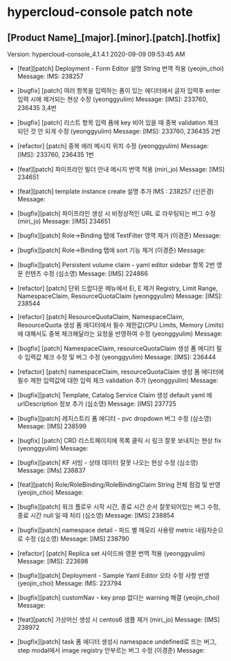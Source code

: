 # hypercloud-console patch note
## [Product Name]_[major].[minor].[patch].[hotfix]
Version: hypercloud-console_4.1.4.1
2020-09-09  09:53:45 AM
- [feat][patch] Deployment - Form Editor 설명 String 번역 적용 (yeojin_choi) 
    Message: IMS: 238257

- [bugfix] [patch] 여러 항목을 입력하는 폼이 있는 에디터에서 글자 입력후 enter 입력 시에 제거되는 현상 수정 (yeonggyulim) 
    Message: [IMS]: 233760, 236435 3,4번

- [bugfix] [patch] 리스트 항목 입력 폼에 key 비어 있을 때 중복 validation 체크 되던 것 안 되게 수정 (yeonggyulim) 
    Message: [IMS]: 233760, 236435 2번

- [refactor] [patch] 중복 에러 메시지 위치 수정 (yeonggyulim) 
    Message: [IMS]: 233760, 236435 1번

- [feat][patch] 파이프라인 빌더 안내 메시지 번역 적용 (miri_jo) 
    Message: [IMS] 234651

- [feat][patch] template instance create 설명 추가 IMS : 238257 (신은경) 
    Message: 
- [bugfix][patch] 파이프라인 생성 시 비정상적인 URL 로 라우팅되는 버그 수정 (miri_jo) 
    Message: [IMS] 234651

- [bugfix][patch] Role->Binding 탭에 TextFilter 영역 제거 (이경준) 
    Message: 
- [bugfix][patch] Role->Binding 탭에 sort 기능 제거 (이경준) 
    Message: 
- [bugfix][patch] Persistent volume claim - yaml editor sidebar 항목 2번 영문 컨텐츠 수정 (심소영) 
    Message: [IMS] 224866

- [refactor] [patch] 단위 드랍다운 메뉴에서 Ei, E 제거 Registry, Limit Range, NamespaceClaim, ResourceQuotaClaim (yeonggyulim) 
    Message: [IMS]: 238544

- [refactor] [patch] ResourceQuotaClaim, NamespaceClaim, ResourceQuota 생성 폼 에디터에서 필수 제한값(CPU Limits, Memory Limits)에 대해서도 중복 체크해달라는 요청을 반영하여 수정 (yeonggyulim) 
    Message: 
- [bugfix] [patch] NamespaceClaim, resourceQuotaClaim 생성 폼 에디터 필수 입력값 체크 수정 및 버그 수정 (yeonggyulim) 
    Message: [IMS]:  236444

- [refactor] [patch] namespaceClaim, resourceQuotaClaim 생성 폼 에디터에 필수 제한 입력값에 대한 입력 체크 validation 추가 (yeonggyulim) 
    Message: 
- [bugfix][patch] Template, Catalog Service Claim 생성 default yaml 에  urlDescription 정보 추가 (심소영) 
    Message: [IMS] 237725

- [bugfix][patch] 레지스트리 폼 에디터 - pvc dropdown 버그 수정 (심소영) 
    Message: [IMS] 238599

- [bugfix] [patch] CRD 리스트페이지에 목록 클릭 시 링크 잘못 보내지는 현상 fix (yeonggyulim) 
    Message: 
- [bugfix][patch] KF 서빙 - 상태 데이터 잘못 나오는 현상 수정 (심소영) 
    Message: [IMs] 238837

- [feat][patch] Role/RoleBinding/RoleBindingClaim String 전체 점검 및 반영 (yeojin_choi) 
    Message: 
- [bugfix][patch] 워크 플로우 시작 시간, 종료 시간 순서 잘못되어있는 버그 수정, 종료 시간 null 일 때 처리 (심소영) 
    Message: [IMS] 238854

- [bugfix][patch] namespace detail - 파드 별 메모리 사용량 metric 내림차순으로 수정 (심소영) 
    Message: [IMS] 238790

- [refactor] [patch] Replica set 사이드바 영문 번역 적용 (yeonggyulim) 
    Message: [IMS]: 223698

- [bugfix][patch] Deployment - Sample Yaml Editor 오타 수정 사항 반영 (yeojin_choi) 
    Message: IMS: 223794

- [bugfix][patch] customNav - key prop 없다는 warning 해결 (yeojin_choi) 
    Message: 
- [feat][patch] 가상머신 생성 시 centos6 샘플 제거 (miri_jo) 
    Message: [IMS] 238972

- [bugfix][patch] task 폼 에디터 생성시 namespace undefined로 뜨는 버그, step modal에서 image registry 안부르는 버그 수정 (이경준) 
    Message: 
